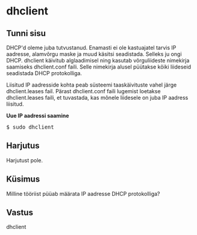 ﻿# dhclient

## Tunni sisu

DHCP'd oleme juba tutvustanud. Enamasti ei ole kastuajatel tarvis IP aadresse, alamvõrgu maske ja muud käsitsi seadistada. Selleks ju ongi DHCP. dhclient käivitub alglaadimisel ning kasutab võrguliideste nimekirja saamiseks dhclient.conf faili. Selle nimekirja alusel püütakse kõiki liideseid seadistada DHCP protokolliga.

Liisitud IP aadresside kohta peab süsteemi taaskäivituste vahel järge dhclient.leases fail. Pärast dhclient.conf faili lugemist loetakse dhclient.leases faili, et tuvastada, kas mõnele liidesele on juba IP aadress liisitud.

<b>Uue IP aadressi saamine</b>

<pre>$ sudo dhclient</pre>

## Harjutus

Harjutust pole.

## Küsimus

Milline tööriist püüab määrata IP aadresse DHCP protokolliga?

## Vastus

dhclient
